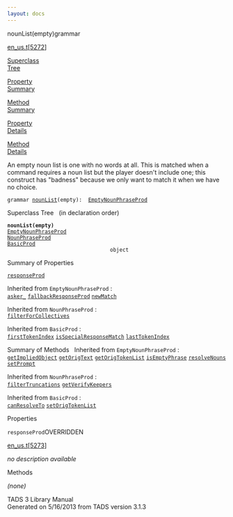 ```yaml
---
layout: docs
---
```

<span class="title">nounList(empty)</span><span class="type">grammar</span>

[en_us.t](../file/en_us.t.html)\[[5272](../source/en_us.t.html#5272)\]

[Superclass  
Tree](#_SuperClassTree_)

[Property  
Summary](#_PropSummary_)

[Method  
Summary](#_MethodSummary_)

[Property  
Details](#_Properties_)

[Method  
Details](#_Methods_)



An empty noun list is one with no words at all. This is matched when a
command requires a noun list but the player doesn't include one; this
construct has "badness" because we only want to match it when we have no
choice.

`grammar `<span class="gramalt">[`nounList`](../object/nounList.html)`(empty)`</span>` :   `[`EmptyNounPhraseProd`](../object/EmptyNounPhraseProd.html)



<span id="_SuperClassTree_"></span>



<span class="hdln">Superclass Tree</span>   (in declaration order)



**`nounList(empty)`**  
[`EmptyNounPhraseProd`](../object/EmptyNounPhraseProd.html)  
[`NounPhraseProd`](../object/NounPhraseProd.html)  
[`BasicProd`](../object/BasicProd.html)  
`                                 object`  
<span id="_PropSummary_"></span>



<span class="hdln">Summary of Properties</span>  



[`responseProd`](#responseProd)

Inherited from `EmptyNounPhraseProd` :  
[`asker_`](../object/EmptyNounPhraseProd.html#asker_) [`fallbackResponseProd`](../object/EmptyNounPhraseProd.html#fallbackResponseProd) [`newMatch`](../object/EmptyNounPhraseProd.html#newMatch)

Inherited from `NounPhraseProd` :  
[`filterForCollectives`](../object/NounPhraseProd.html#filterForCollectives)

Inherited from `BasicProd` :  
[`firstTokenIndex`](../object/BasicProd.html#firstTokenIndex) [`isSpecialResponseMatch`](../object/BasicProd.html#isSpecialResponseMatch) [`lastTokenIndex`](../object/BasicProd.html#lastTokenIndex)

<span id="_MethodSummary_"></span>



<span class="hdln">Summary of Methods</span>  
Inherited from `EmptyNounPhraseProd` :  
[`getImpliedObject`](../object/EmptyNounPhraseProd.html#getImpliedObject) [`getOrigText`](../object/EmptyNounPhraseProd.html#getOrigText) [`getOrigTokenList`](../object/EmptyNounPhraseProd.html#getOrigTokenList) [`isEmptyPhrase`](../object/EmptyNounPhraseProd.html#isEmptyPhrase) [`resolveNouns`](../object/EmptyNounPhraseProd.html#resolveNouns) [`setPrompt`](../object/EmptyNounPhraseProd.html#setPrompt)

Inherited from `NounPhraseProd` :  
[`filterTruncations`](../object/NounPhraseProd.html#filterTruncations) [`getVerifyKeepers`](../object/NounPhraseProd.html#getVerifyKeepers)

Inherited from `BasicProd` :  
[`canResolveTo`](../object/BasicProd.html#canResolveTo) [`setOrigTokenList`](../object/BasicProd.html#setOrigTokenList)

<span id="_Properties_"></span>



<span class="hdln">Properties</span>  



<span id="responseProd"></span>

`responseProd`<span class="rem">OVERRIDDEN</span>

[en_us.t](../file/en_us.t.html)\[[5273](../source/en_us.t.html#5273)\]



*no description available*



<span id="_Methods_"></span>



<span class="hdln">Methods</span>  



*(none)*



TADS 3 Library Manual  
Generated on 5/16/2013 from TADS version 3.1.3


